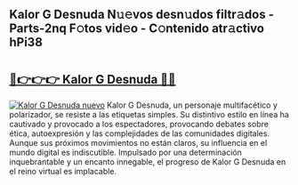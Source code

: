 ## Kalor G Desnuda N𝚞𝚎vos desn𝚞dos filtr𝚊dos - Parts-2nq F𝚘tos vid𝚎o - C𝚘ntenido atr𝚊ctivo hPi38

# <h2><a href="http://mbbs0w.tromn.icu/?c=Kalor+G+Desnuda">🔗👉👉👉 Kalor G Desnuda 🔗🔗</a></h2>

[![Kalor G Desnuda nuevo](https://i.imgur.com/pEAQMta.gif)](http://mbbs0w.tromn.icu/?c=Kalor+G+Desnuda)
Kalor G Desnuda, un personaje multifacético y polarizador, se resiste a las etiquetas simples. Su distintivo estilo en línea ha cautivado y provocado a los espectadores, provocando debates sobre ética, autoexpresión y las complejidades de las comunidades digitales. Aunque sus próximos movimientos no están claros, su influencia en el mundo digital es indiscutible. Impulsado por una determinación inquebrantable y un encanto innegable, el progreso de Kalor G Desnuda en el reino virtual es implacable.
